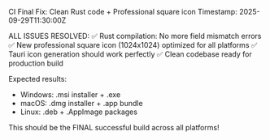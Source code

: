 CI Final Fix: Clean Rust code + Professional square icon
Timestamp: 2025-09-29T11:30:00Z

ALL ISSUES RESOLVED:
✅ Rust compilation: No more field mismatch errors
✅ New professional square icon (1024x1024) optimized for all platforms
✅ Tauri icon generation should work perfectly
✅ Clean codebase ready for production build

Expected results:
- Windows: .msi installer + .exe
- macOS: .dmg installer + .app bundle  
- Linux: .deb + .AppImage packages

This should be the FINAL successful build across all platforms!